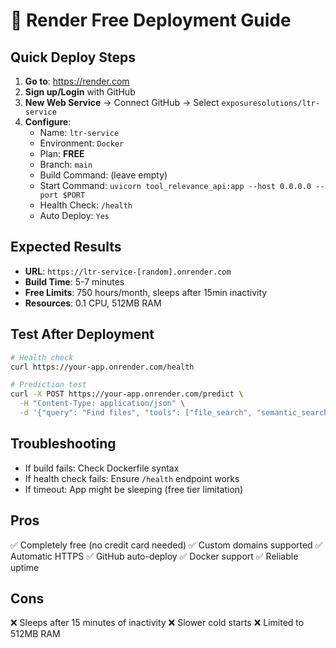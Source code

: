 # 🎯 Render Free Deployment Guide

## Quick Deploy Steps
1. **Go to**: https://render.com
2. **Sign up/Login** with GitHub
3. **New Web Service** → Connect GitHub → Select `exposuresolutions/ltr-service`
4. **Configure**:
   - Name: `ltr-service`
   - Environment: `Docker`
   - Plan: **FREE**
   - Branch: `main`
   - Build Command: (leave empty)
   - Start Command: `uvicorn tool_relevance_api:app --host 0.0.0.0 --port $PORT`
   - Health Check: `/health`
   - Auto Deploy: `Yes`

## Expected Results
- **URL**: `https://ltr-service-[random].onrender.com`
- **Build Time**: 5-7 minutes
- **Free Limits**: 750 hours/month, sleeps after 15min inactivity
- **Resources**: 0.1 CPU, 512MB RAM

## Test After Deployment
```bash
# Health check
curl https://your-app.onrender.com/health

# Prediction test
curl -X POST https://your-app.onrender.com/predict \
  -H "Content-Type: application/json" \
  -d '{"query": "Find files", "tools": ["file_search", "semantic_search"]}'
```

## Troubleshooting
- If build fails: Check Dockerfile syntax
- If health check fails: Ensure `/health` endpoint works
- If timeout: App might be sleeping (free tier limitation)

## Pros
✅ Completely free (no credit card needed)
✅ Custom domains supported
✅ Automatic HTTPS
✅ GitHub auto-deploy
✅ Docker support
✅ Reliable uptime

## Cons
❌ Sleeps after 15 minutes of inactivity
❌ Slower cold starts
❌ Limited to 512MB RAM
